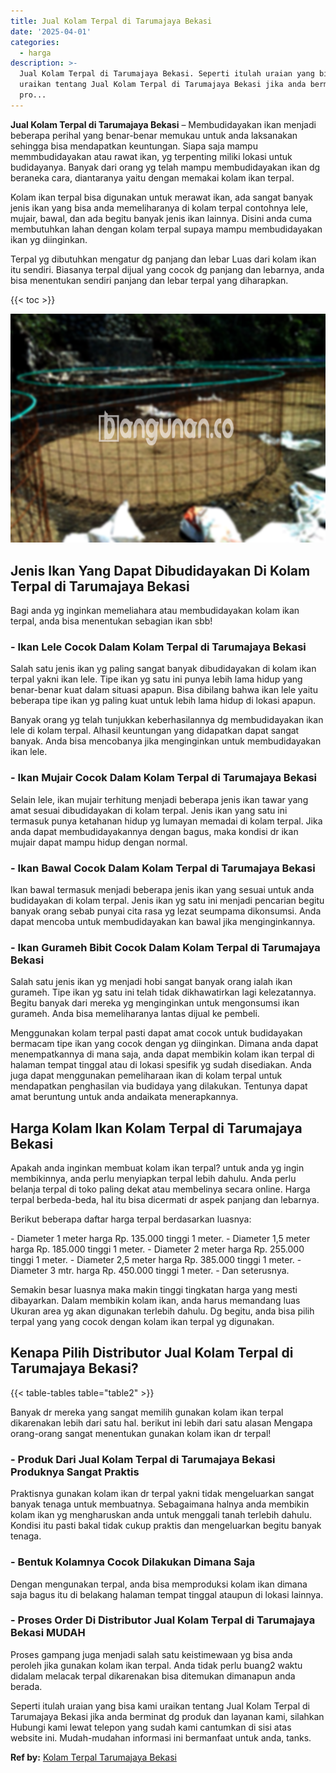 ```yaml
---
title: Jual Kolam Terpal di Tarumajaya Bekasi
date: '2025-04-01'
categories:
  - harga
description: >-
  Jual Kolam Terpal di Tarumajaya Bekasi. Seperti itulah uraian yang bisa kami
  uraikan tentang Jual Kolam Terpal di Tarumajaya Bekasi jika anda berminat dg
  pro...
---
```


**Jual Kolam Terpal di Tarumajaya Bekasi** – Membudidayakan ikan menjadi beberapa perihal yang benar-benar memukau untuk anda laksanakan sehingga bisa mendapatkan keuntungan. Siapa saja mampu memmbudidayakan atau rawat ikan, yg terpenting miliki lokasi untuk budidayanya. Banyak dari orang yg telah mampu membudidayakan ikan dg beraneka cara, diantaranya yaitu dengan memakai kolam ikan terpal.

Kolam ikan terpal bisa digunakan untuk merawat ikan, ada sangat banyak jenis ikan yang bisa anda memeliharanya di kolam terpal contohnya lele, mujair, bawal, dan ada begitu banyak jenis ikan lainnya. Disini anda cuma membutuhkan lahan dengan kolam terpal supaya mampu membudidayakan ikan yg diinginkan.

Terpal yg dibutuhkan mengatur dg panjang dan lebar Luas dari kolam ikan itu sendiri. Biasanya terpal dijual yang cocok dg panjang dan lebarnya, anda bisa menentukan sendiri panjang dan lebar terpal yang diharapkan.

{{< toc >}}

![Jual Kolam Terpal di Tarumajaya Bekasi](/images/jual-kolam-terpal-17.png)

## Jenis Ikan Yang Dapat Dibudidayakan Di Kolam Terpal di Tarumajaya Bekasi

Bagi anda yg inginkan memeliahara atau membudidayakan kolam ikan terpal, anda bisa menentukan sebagian ikan sbb!

### \- Ikan Lele Cocok Dalam Kolam Terpal di Tarumajaya Bekasi

Salah satu jenis ikan yg paling sangat banyak dibudidayakan di kolam ikan terpal yakni ikan lele. Tipe ikan yg satu ini punya lebih lama hidup yang benar-benar kuat dalam situasi apapun. Bisa dibilang bahwa ikan lele yaitu beberapa tipe ikan yg paling kuat untuk lebih lama hidup di lokasi apapun.

Banyak orang yg telah tunjukkan keberhasilannya dg membudidayakan ikan lele di kolam terpal. Alhasil keuntungan yang didapatkan dapat sangat banyak. Anda bisa mencobanya jika menginginkan untuk membudidayakan ikan lele.

### \- Ikan Mujair Cocok Dalam Kolam Terpal di Tarumajaya Bekasi

Selain lele, ikan mujair terhitung menjadi beberapa jenis ikan tawar yang amat sesuai dibudidayakan di kolam terpal. Jenis ikan yang satu ini termasuk punya ketahanan hidup yg lumayan memadai di kolam terpal. Jika anda dapat membudidayakannya dengan bagus, maka kondisi dr ikan mujair dapat mampu hidup dengan normal.

### \- Ikan Bawal Cocok Dalam Kolam Terpal di Tarumajaya Bekasi

Ikan bawal termasuk menjadi beberapa jenis ikan yang sesuai untuk anda budidayakan di kolam terpal. Jenis ikan yg satu ini menjadi pencarian begitu banyak orang sebab punyai cita rasa yg lezat seumpama dikonsumsi. Anda dapat mencoba untuk membudidayakan kan bawal jika menginginkannya.

### \- Ikan Gurameh Bibit Cocok Dalam Kolam Terpal di Tarumajaya Bekasi

Salah satu jenis ikan yg menjadi hobi sangat banyak orang ialah ikan gurameh. Tipe ikan yg satu ini telah tidak dikhawatirkan lagi kelezatannya. Begitu banyak dari mereka yg menginginkan untuk mengonsumsi ikan gurameh. Anda bisa memeliharanya lantas dijual ke pembeli.

Menggunakan kolam terpal pasti dapat amat cocok untuk budidayakan bermacam tipe ikan yang cocok dengan yg diinginkan. Dimana anda dapat menempatkannya di mana saja, anda dapat membikin kolam ikan terpal di halaman tempat tinggal atau di lokasi spesifik yg sudah disediakan. Anda juga dapat menggunakan pemeliharaan ikan di kolam terpal untuk mendapatkan penghasilan via budidaya yang dilakukan. Tentunya dapat amat beruntung untuk anda andaikata menerapkannya.

## Harga Kolam Ikan Kolam Terpal di Tarumajaya Bekasi

Apakah anda inginkan membuat kolam ikan terpal? untuk anda yg ingin membikinnya, anda perlu menyiapkan terpal lebih dahulu. Anda perlu belanja terpal di toko paling dekat atau membelinya secara online. Harga terpal berbeda-beda, hal itu bisa dicermati dr aspek panjang dan lebarnya.

Berikut beberapa daftar harga terpal berdasarkan luasnya:

\- Diameter 1 meter harga Rp. 135.000 tinggi 1 meter. - Diameter 1,5 meter harga Rp. 185.000 tinggi 1 meter. - Diameter 2 meter harga Rp. 255.000 tinggi 1 meter. - Diameter 2,5 meter harga Rp. 385.000 tinggi 1 meter. - Diameter 3 mtr. harga Rp. 450.000 tinggi 1 meter. - Dan seterusnya.

Semakin besar luasnya maka makin tinggi tingkatan harga yang mesti dibayarkan. Dalam membikin kolam ikan, anda harus memandang luas Ukuran area yg akan digunakan terlebih dahulu. Dg begitu, anda bisa pilih terpal yang yang cocok dengan kolam ikan terpal yg digunakan.

## Kenapa Pilih Distributor Jual Kolam Terpal di Tarumajaya Bekasi?

{{< table-tables table="table2" >}}

Banyak dr mereka yang sangat memilih gunakan kolam ikan terpal dikarenakan lebih dari satu hal. berikut ini lebih dari satu alasan Mengapa orang-orang sangat menentukan gunakan kolam ikan dr terpal!

### \- Produk Dari Jual Kolam Terpal di Tarumajaya Bekasi Produknya Sangat Praktis

Praktisnya gunakan kolam ikan dr terpal yakni tidak mengeluarkan sangat banyak tenaga untuk membuatnya. Sebagaimana halnya anda membikin kolam ikan yg mengharuskan anda untuk menggali tanah terlebih dahulu. Kondisi itu pasti bakal tidak cukup praktis dan mengeluarkan begitu banyak tenaga.

### \- Bentuk Kolamnya Cocok Dilakukan Dimana Saja

Dengan mengunakan terpal, anda bisa memproduksi kolam ikan dimana saja bagus itu di belakang halaman tempat tinggal ataupun di lokasi lainnya.

### \- Proses Order Di Distributor Jual Kolam Terpal di Tarumajaya Bekasi MUDAH

Proses gampang juga menjadi salah satu keistimewaan yg bisa anda peroleh jika gunakan kolam ikan terpal. Anda tidak perlu buang2 waktu didalam melacak terpal dikarenakan bisa ditemukan dimanapun anda berada.

Seperti itulah uraian yang bisa kami uraikan tentang Jual Kolam Terpal di Tarumajaya Bekasi jika anda berminat dg produk dan layanan kami, silahkan Hubungi kami lewat telepon yang sudah kami cantumkan di sisi atas website ini. Mudah-mudahan informasi ini bermanfaat untuk anda, tanks.

**Ref by:** [Kolam Terpal Tarumajaya Bekasi](https://id.wikipedia.org/wiki/Kolam)
